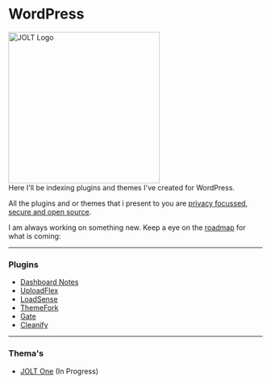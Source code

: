 # WordPress

<img src="https://github.com/user-attachments/assets/b2dae062-8ed6-41d5-b57f-264705f01d84" alt="JOLT Logo" width="300" >
<br>
Here I'll be indexing plugins and themes I've created for WordPress.<br>

All the plugins and or themes that i present to you are [privacy focussed, secure and open source](https://github.com/johnoltmans/WordPress/blob/main/SECURITY.md).

I am always working on something new. Keep a eye on the [roadmap](https://github.com/users/johnoltmans/projects/9/views/1?layout=board "roadmap") for what is coming:

---

### Plugins

- [Dashboard Notes](https://github.com/johnoltmans/JOLT-Dashboard-Notes)
- [UploadFlex](https://github.com/johnoltmans/JOLT-UploadFlex/tree/main)
- [LoadSense](https://github.com/johnoltmans/JOLT-LoadSense)
- [ThemeFork](https://github.com/johnoltmans/JOLT-ThemeFork)
- [Gate](https://github.com/johnoltmans/JOLT-Gate)
- [Cleanify](https://github.com/johnoltmans/JOLT-Cleanify)

---

### Thema's

- [JOLT One](https://github.com/johnoltmans/JOLT-One) (In Progress)
